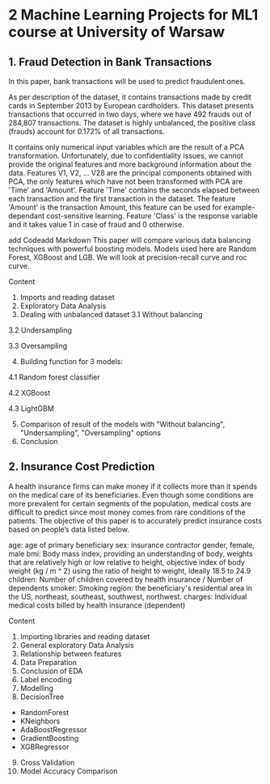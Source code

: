 # 2 Machine Learning Projects for ML1 course at University of Warsaw

## 1. Fraud Detection in Bank Transactions


In this paper, bank transactions will be used to predict fraudulent ones.

As per description of the dataset, it contains transactions made by credit cards in September 2013 by European cardholders. This dataset presents transactions that occurred in two days, where we have 492 frauds out of 284,807 transactions. The dataset is highly unbalanced, the positive class (frauds) account for 0.172% of all transactions.

It contains only numerical input variables which are the result of a PCA transformation. Unfortunately, due to confidentiality issues, we cannot provide the original features and more background information about the data. Features V1, V2, … V28 are the principal components obtained with PCA, the only features which have not been transformed with PCA are 'Time' and 'Amount'. Feature 'Time' contains the seconds elapsed between each transaction and the first transaction in the dataset. The feature 'Amount' is the transaction Amount, this feature can be used for example-dependant cost-sensitive learning. Feature 'Class' is the response variable and it takes value 1 in case of fraud and 0 otherwise.

add Codeadd Markdown
This paper will compare various data balancing techniques with powerful boosting models. Models used here are Random Forest, XGBoost and LGB. We will look at precision-recall curve and roc curve.


Content
1. Imports and reading dataset
2. Exploratory Data Analysis
3. Dealing with unbalanced dataset
3.1 Without balancing

3.2 Undersampling

3.3 Oversampling

4. Building function for 3 models:

4.1 Random forest classifier

4.2 XGBoost

4.3 LightGBM

5. Comparison of result of the models with "Without balancing", "Undersampling", "Oversampling" options
6. Conclusion





## 2. Insurance Cost Prediction

A health insurance firms can make money if it collects more than it spends on the medical care of its beneficiaries. Even though some conditions are more prevalent for certain segments of the population, medical costs are difficult to predict since most money comes from rare conditions of the patients. The objective of this paper is to accurately predict insurance costs based on people’s data listed below.

age: age of primary beneficiary
sex: insurance contractor gender, female, male
bmi: Body mass index, providing an understanding of body, weights that are relatively high or low relative to height, objective index of body weight (kg / m ^ 2) using the ratio of height to weight, ideally 18.5 to 24.9
children: Number of children covered by health insurance / Number of dependents
smoker: Smoking
region: the beneficiary's residential area in the US, northeast, southeast, southwest, northwest.
charges: Individual medical costs billed by health insurance (dependent)

Content
1. Importing libraries and reading dataset
2. General exploratory Data Analysis
3. Relationship between features
4. Data Preparation
5. Conclusion of EDA
6. Label encoding
7. Modelling
8. DecisionTree
- RandomForest
- KNeighbors
- AdaBoostRegressor
- GradientBoosting
- XGBRegressor
9. Cross Validation
10. Model Accuracy Comparison
